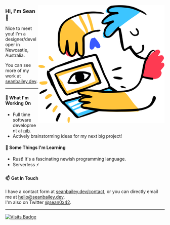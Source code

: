 <div style="float: right;">

![Illustration](https://raw.githubusercontent.com/sean0x42/sean0x42/master/miroodles.png)

</div>

### Hi, I'm Sean 👋

Nice to meet you! I'm a designer/developer in Newcastle, Australia.

You can see more of my work at [seanbailey.dev](https://www.seanbailey.dev).

---

#### 🔭 What I'm Working On

- Full time software development at [nib](https://www.nib.com.au/).
- Actively brainstorming ideas for my next big project!

#### 🌱 Some Things I'm Learning

- Rust! It's a fascinating newish programming language.
- Serverless ⚡

#### 📫 Get In Touch

I have a contact form at [seanbailey.dev/contact][contact], or you can directly
email me at <hello@seanbailey.dev>.  
I'm also on Twitter [@sean0x42][twitter].

---

[![Visits
Badge](https://badges.pufler.dev/visits/sean0x42/sean0x42)](https://badges.pufler.dev)

[contact]: https://www.seanbailey.dev/contact
[twitter]: https://twitter.com/sean0x42
